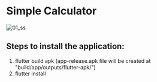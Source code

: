 # Simple Calculator

![01_ss](https://github.com/user-attachments/assets/2642c932-0851-4540-b9fc-2ad77559b522)

## Steps to install the application:
1. flutter build apk (app-release.apk file will be created at "build/app/outputs/flutter-apk/")
2. flutter install 
